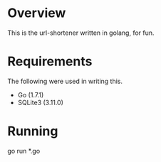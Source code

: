 # Overview

This is the url-shortener written in golang, for fun.

# Requirements

The following were used in writing this.

* Go (1.7.1)
* SQLite3 (3.11.0)

# Running

go run *.go

